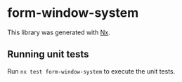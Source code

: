 # form-window-system

This library was generated with [Nx](https://nx.dev).

## Running unit tests

Run `nx test form-window-system` to execute the unit tests.
